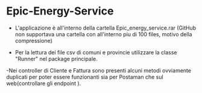 # Epic-Energy-Service

- L'applicazione è all'interno della cartella Epic_energy_service.rar (GitHub non supportava una cartella con all'interno piu di 100 files, motivo della compressione)

- Per la lettura dei file csv di comuni e provincie utilizzare la classe "Runner" nel package principale.

-Nei controller di Cliente e Fattura sono presenti alcuni metodi ovviamente duplicati per poter essere funzionanti sia per Postaman che sul web(controllare gli endpoint ).
